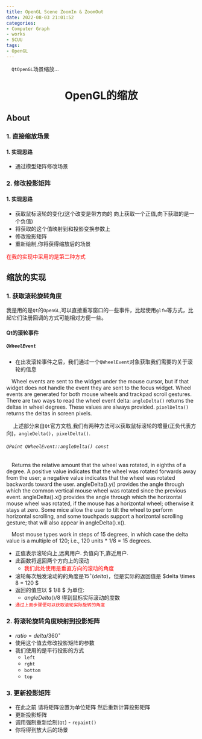 ```yaml
---
title: OpenGL Scene ZoomIn & ZoomOut
date: 2022-08-03 21:01:52
categories:
- Computer Graph
- works
- SCUU
tags:
- OpenGL
---
```


<p>
&ensp;&ensp;<code>QtOpenGL</code>场景缩放...
</p>

<!-- more -->


<!-- # `OpenGL Scene ZoomIn & ZoomOut` -->
<center> <h1>OpenGL的缩放</h1></center>

## About
### 1. 直接缩放场景
#### 1. 实现思路
- 通过模型矩阵修改场景

### 2. 修改投影矩阵
#### 1. 实现思路
- 获取鼠标滚轮的变化(这个改变是带方向的 向上获取一个正值,向下获取的是一个负值)
- 将获取的这个值映射到和投影变换参数上
- 修改投影矩阵
- 重新绘制,你将获得缩放后的场景

<p style="color:red">
在我的实现中采用的是第二种方式
</p>

## 缩放的实现
### 1. 获取滚轮旋转角度
<p>
    我是用的是<code>Qt</code>的<code>OpenGL</code>,可以直接重写窗口的一些事件，比起使用<code>glfw</code>等方式，比起它们注册回调的方式可能相对方便一些。
</p>

#### Qt的滚轮事件
##### `QWheelEvent`
- 在出发滚轮事件之后，我们通过一个`QWheelEvent`对象获取我们需要的关于滚轮的信息

<div>

<p>
    &ensp;&ensp;Wheel events are sent to the widget under the mouse cursor, but if that widget does not handle the event they are sent to the focus widget. Wheel events are generated for both mouse wheels and trackpad scroll gestures. There are two ways to read the wheel event delta: <code>angleDelta()</code> returns the deltas in wheel degrees. These values are always provided. <code>pixelDelta()</code> returns the deltas in screen pixels.
</p>

<p>
    &ensp;&ensp; 上述部分来自<code>Qt</code>官方文档,我们有两种方法可以获取鼠标滚轮的增量(正负代表方向)，<code>angleDelta()</code>，<code>pixelDelta()</code>.
</p>

</div>

<h6> <code>QPoint QWheelEvent::angleDelta() const</code> </h6>

<p>
&ensp;&ensp;Returns the relative amount that the wheel was rotated, in eighths of a degree. A positive value indicates that the wheel was rotated forwards away from the user; a negative value indicates that the wheel was rotated backwards toward the user. angleDelta().y() provides the angle through which the common vertical mouse wheel was rotated since the previous event. angleDelta().x() provides the angle through which the horizontal mouse wheel was rotated, if the mouse has a horizontal wheel; otherwise it stays at zero. Some mice allow the user to tilt the wheel to perform horizontal scrolling, and some touchpads support a horizontal scrolling gesture; that will also appear in angleDelta().x().

&ensp;&ensp;Most mouse types work in steps of 15 degrees, in which case the delta value is a multiple of 120; i.e., 120 units * 1/8 = 15 degrees.
</p>

- 正值表示滚轮向上,远离用户. 负值向下,靠近用户.
- 此函数将返回两个方向上的滚动
    - <font color=red>我们此处使用是垂直方向的滚动的角度 </font>
- 滚轮每次触发滚动的的角度是$15^\circ\left(delta\right)$，但是实际的返回值是 $delta \times 8  = 120 $
- 返回的值应以 $ 1/8 $ 为单位:
    - $angleDelta() / 8$ 得到鼠标实际滚动的度数
- <code style="color:red">通过上面步骤便可以获取滚轮实际旋转的角度</code>

### 2. 将滚轮旋转角度映射到投影矩阵
- $ratio = delta/360^\circ$
- 使用这个值去修改投影矩阵的参数 
- 我们使用的是平行投影的方式 
  - `left`
  - `rght`
  - `bottom`
  - `top`


### 3. 更新投影矩阵
- 在此之前 请将矩阵设置为单位矩阵 然后重新计算投影矩阵
- 更新投影矩阵
- 调用强制重新绘制(`Qt`) - `repaint()`
- 你将得到放大后的场景

